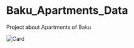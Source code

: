 # Baku_Apartments_Data

 Project about Apartments of Baku


![Card](https://datafile9.arkadia.com/pictures/properties/w480h480/16-4010338-190679491868662932.jpg)